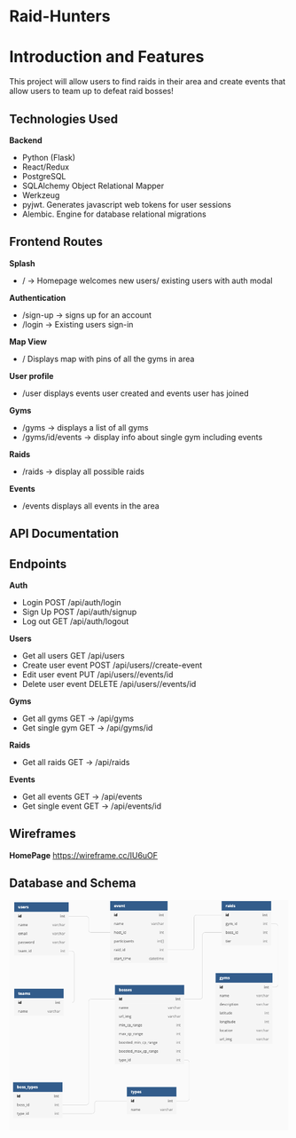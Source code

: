 # Raid-Hunters

# Introduction and Features

This project will allow users to find raids in their area and create events that allow users to team up to defeat raid bosses!


## Technologies Used
**Backend**
- Python (Flask)
- React/Redux
- PostgreSQL
- SQLAlchemy Object Relational Mapper
- Werkzeug
- pyjwt. Generates javascript web tokens for user sessions
- Alembic. Engine for database relational migrations

## Frontend Routes
**Splash**
- / -> Homepage welcomes new users/ existing users with auth modal

**Authentication**
- /sign-up -> signs up for an account
- /login -> Existing users sign-in

**Map View**
- / Displays map with pins of all the gyms in area

**User profile**
- /user displays events user created and events user has joined

**Gyms**
- /gyms -> displays a list of all gyms
- /gyms/id/events -> display info about single gym including events

**Raids**
- /raids -> display all possible raids

**Events**
- /events displays all events in the area

## API Documentation
## Endpoints
**Auth**
- Login POST /api/auth/login
- Sign Up POST /api/auth/signup
- Log out GET /api/auth/logout

**Users**
- Get all users GET /api/users
- Create user event POST /api/users/<id>/create-event
- Edit user event PUT /api/users/<id>/events/id
- Delete user event DELETE /api/users/<id>/events/id

**Gyms**
- Get all gyms GET -> /api/gyms
- Get single gym GET -> /api/gyms/id

**Raids**
- Get all raids GET -> /api/raids

**Events**
- Get all events GET -> /api/events
- Get single event GET -> /api/events/id

## Wireframes

**HomePage**
https://wireframe.cc/IU6uOF

## Database and Schema
![DB Schema](db-schema.png)
